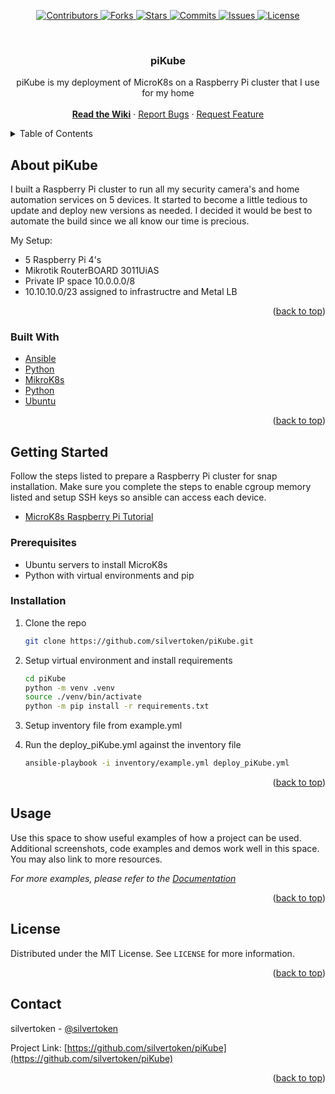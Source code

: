 <div id="top"></div>
<!--
*** Thanks for checking out the Best-README-Template. If you have a suggestion
*** that would make this better, please fork the repo and create a pull request
*** or simply open an issue with the tag "enhancement".
*** Don't forget to give the project a star!
*** Thanks again! Now go create something AMAZING! :D
-->

<p align="center">
	<a href="https://github.com/silvertoken/piKube/graphs/contributors">
    	<img src="https://shields.io/github/contributors/silvertoken/piKube.svg?style=plastic" alt="Contributors">
	</a>
	<a href="https://github.com/silvertoken/piKube/network/members">
    	<img src="https://shields.io/github/forks/silvertoken/piKube.svg?style=plastic" alt="Forks">
	</a>
	<a href="https://github.com/silvertoken/piKube/stargazers">
    	<img src="https://shields.io/github/stars/silvertoken/piKube.svg?style=plastic" alt="Stars">
	</a>
	<a href="https://github.com/silvertoken/piKube/pulse">
    	<img src="https://shields.io/github/commit-activity/m/silvertoken/piKube.svg?style=plastic" alt="Commits">
	</a>
	<a href="https://github.com/silvertoken/piKube/issues">
    	<img src="https://shields.io/github/issues/silvertoken/piKube.svg?style=plastic" alt="Issues">
	</a>
	<a href="https://github.com/silvertoken/piKube/blob/master/LICENSE">
    	<img src="https://shields.io/github/license/silvertoken/piKube.svg?style=plastic" alt="License">
	</a>
</p>

<!-- PROJECT LOGO -->
<br />
<div align="center">

  <h3 align="center">piKube</h3>

  <p align="center">
    piKube is my deployment of MicroK8s on a Raspberry Pi cluster that I use for my home
    <br />
    <br />
	<a href="https://github.com/silvertoken/piKube/wiki"><strong>Read the Wiki</strong></a>
	·
    <a href="https://github.com/silvertoken/piKube/issues">Report Bugs</a>
    ·
    <a href="https://github.com/silvertoken/piKube/issues">Request Feature</a>
  </p>
</div>

<!-- TABLE OF CONTENTS -->
<details>
  <summary>Table of Contents</summary>
  <ol>
    <li>
      <a href="#about-piKube">About piKube</a>
      <ul>
        <li><a href="#built-with">Built With</a></li>
      </ul>
    </li>
    <li>
      <a href="#getting-started">Getting Started</a>
      <ul>
        <li><a href="#prerequisites">Prerequisites</a></li>
        <li><a href="#installation">Installation</a></li>
      </ul>
    </li>
    <li><a href="#usage">Usage</a></li>
    <li><a href="#license">License</a></li>
    <li><a href="#contact">Contact</a></li>
  </ol>
</details>

<!-- ABOUT piKube -->
## About piKube

I built a Raspberry Pi cluster to run all my security camera's and home automation services on 5 devices.  It started to become a little tedious to update and deploy new versions as needed.  I decided it would be best to automate the build since we all know our time is precious.

My Setup:
* 5 Raspberry Pi 4's
* Mikrotik RouterBOARD 3011UiAS
* Private IP space 10.0.0.0/8
* 10.10.10.0/23 assigned to infrastructre and Metal LB

<p align="right">(<a href="#top">back to top</a>)</p>

### Built With

* [Ansible](https://www.ansible.com)
* [Python](https://www.python.org/)
* [MikroK8s](https://microk8s.io/)
* [Python](https://www.raspberrypi.org/)
* [Ubuntu](https://ubuntu.com/download/raspberry-pi)

<p align="right">(<a href="#top">back to top</a>)</p>

<!-- GETTING STARTED -->
## Getting Started

Follow the steps listed to prepare a Raspberry Pi cluster for snap installation.  Make sure you complete the steps to enable cgroup memory listed and setup SSH keys so ansible can access each device.

* [MicroK8s Raspberry Pi Tutorial](hhttps://ubuntu.com/tutorials/how-to-kubernetes-cluster-on-raspberry-pi#1-overview)

### Prerequisites

* Ubuntu servers to install MicroK8s
* Python with virtual environments and pip

### Installation

1. Clone the repo
   ```sh
   git clone https://github.com/silvertoken/piKube.git
   ```
3. Setup virtual environment and install requirements
   ```sh
   cd piKube
   python -m venv .venv
   source ./venv/bin/activate
   python -m pip install -r requirements.txt
   ```
4. Setup inventory file from example.yml
   
5. Run the deploy_piKube.yml against the inventory file
   ```sh
   ansible-playbook -i inventory/example.yml deploy_piKube.yml
   ```

<p align="right">(<a href="#top">back to top</a>)</p>

<!-- USAGE EXAMPLES -->
## Usage

Use this space to show useful examples of how a project can be used. Additional screenshots, code examples and demos work well in this space. You may also link to more resources.

_For more examples, please refer to the [Documentation](https://github.com/silvertoken/hermes/wiki)_

<p align="right">(<a href="#top">back to top</a>)</p>

<!-- LICENSE -->
## License

Distributed under the MIT License. See `LICENSE` for more information.

<p align="right">(<a href="#top">back to top</a>)</p>

<!-- CONTACT -->
## Contact

silvertoken - [@silvertoken](https://github.com/silvertoken)

Project Link: [https://github.com/silvertoken/piKube](https://github.com/silvertoken/piKube)

<p align="right">(<a href="#top">back to top</a>)</p>

<!-- MARKDOWN LINKS & IMAGES -->
<!-- https://www.markdownguide.org/basic-syntax/#reference-style-links -->
[contributors-shield]: https://shields.io/github/contributors/silvertoken/piKube.svg?style=plastic
[contributors-url]: https://github.com/silvertoken/piKube/graphs/contributors
[forks-shield]: https://shields.io/github/forks/silvertoken/piKube.svg?style=plastic
[forks-url]: https://github.com/silvertoken/piKube/network/members
[stars-shield]: https://shields.io/github/stars/silvertoken/piKube.svg?style=plastic
[stars-url]: https://github.com/silvertoken/piKube/stargazers
[issues-shield]: https://shields.io/github/issues/silvertoken/piKube.svg?style=plastic
[issues-url]: https://github.com/silvertoken/piKube/issues
[license-shield]: https://shields.io/github/license/silvertoken/piKube.svg?style=plastic
[license-url]: https://github.com/silvertoken/piKube/blob/master/LICENSE.txt
[commits-shield]: https://shields.io/github/commit-activity/m/silvertoken/piKube.svg?style=plastic
[commits-url]: hhttps://github.com/silvertoken/piKube/pulse